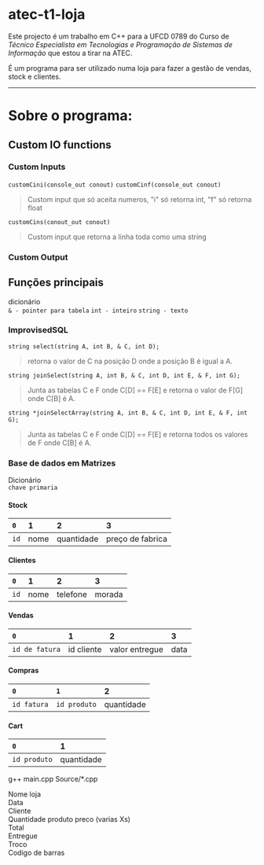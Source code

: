 
# atec-t1-loja

Este projecto é um trabalho em C++ para a UFCD 0789 do Curso de *Técnico Especialista em Tecnologias e Programação de Sistemas de Informação* que estou a tirar na ATEC.

É um programa para ser utilizado numa loja para fazer a gestão de vendas, stock e clientes.

---

# Sobre o programa:

## Custom IO functions

### Custom Inputs

`customCini(console_out conout)`
`customCinf(console_out conout)`
>Custom input que só aceita numeros, "i" só retorna int, "f" só retorna float

`customCins(conout_out conout)`
>Custom input que retorna a linha toda como uma string

### Custom Output

















## Funções principais

dicionário  
`& - pointer para tabela`
`int - inteiro`
`string - texto`

### ImprovisedSQL
`string select(string A, int B, & C, int D);`  
>retorna o valor de C na posição D onde a posição B é igual a A.

`string joinSelect(string A, int B, & C, int D, int E, & F, int G);`  
>Junta as tabelas C e F onde C\[D] == F\[E] e retorna o valor de F\[G] onde C\[B] é A.

`string *joinSelectArray(string A, int B, & C, int D, int E, & F, int G);`
>Junta as tabelas C e F onde C\[D] == F\[E] e retorna todos os valores de F onde C\[B] é A.

### Base de dados em Matrizes

Dicionário  
`chave primaria`

#### Stock
| `0` | 1 | 2 | 3 |
| :- | :- | :- | :- |
| `id` |  nome | quantidade | preço de fabrica |

#### Clientes
| `0` | 1 | 2 | 3 |
| :- | :- | :- | :- |
| `id` |  nome | telefone | morada |

#### Vendas
| `0` | 1 | 2 | 3 |
| :- | :- | :- | :- |
| `id de fatura` | id cliente | valor entregue | data |

#### Compras
| `0` | `1` | 2 |
| :- | :- | :- |
| `id fatura` | `id produto` | quantidade |

#### Cart
| `0` | 1 |
| :- | :- |
| `id produto` | quantidade |



g++ main.cpp Source/*.cpp




Nome loja  
Data  
Cliente  
Quantidade produto preco (varias Xs)  
Total  
Entregue  
Troco  
Codigo de barras  